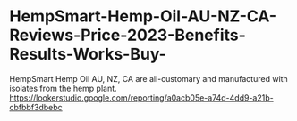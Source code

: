 # HempSmart-Hemp-Oil-AU-NZ-CA-Reviews-Price-2023-Benefits-Results-Works-Buy-
HempSmart Hemp Oil AU, NZ, CA are all-customary and manufactured with isolates from the hemp plant. https://lookerstudio.google.com/reporting/a0acb05e-a74d-4dd9-a21b-cbfbbf3dbebc
